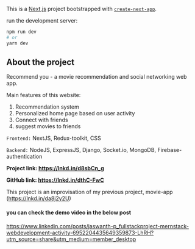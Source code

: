 This is a [Next.js](https://nextjs.org/) project bootstrapped with [`create-next-app`](https://github.com/vercel/next.js/tree/canary/packages/create-next-app).

run the development server:

```bash
npm run dev
# or
yarn dev
```

## About the project
Recommend you - a movie recommendation and social networking web app. 

Main features of this website:
1. Recommendation system
2. Personalized home page based on user activity
3.  Connect with friends
4. suggest movies to friends

`Frontend:` NextJS, Redux-toolkit, CSS

`Backend:` NodeJS, ExpressJS, Django, Socket.io, MongoDB, Firebase-authentication

**Project link: https://lnkd.in/d8sbCn_g**

**GitHub link: https://lnkd.in/dthC-FwC**

This project is an improvisation of my previous project, movie-app (https://lnkd.in/da8j2y2U)

#### you can check the demo video in the below post

https://www.linkedin.com/posts/jaswanth-p_fullstackproject-mernstack-webdevelopment-activity-6952204435649359873-LhRH?utm_source=share&utm_medium=member_desktop


